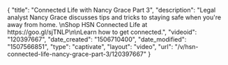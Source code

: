 {
    "title": "Connected Life with Nancy Grace Part 3",
    "description": "Legal analyst Nancy Grace discusses tips and tricks to staying safe when you're away from home. \nShop HSN Connected Life at https:\/\/goo.gl\/sjTNLP\n\nLearn how to get connected.",
    "videoid": "120397667",
    "date_created": "1506710400",
    "date_modified": "1507566851",
    "type": "captivate",
    "layout": "video",
    "url": "\/v\/hsn-connected-life-nancy-grace-part-3\/120397667"
}